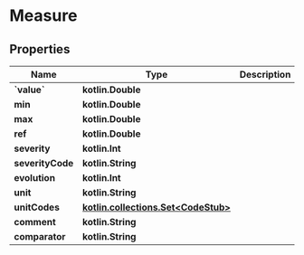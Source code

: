 
# Measure

## Properties
Name | Type | Description | Notes
------------ | ------------- | ------------- | -------------
**&#x60;value&#x60;** | **kotlin.Double** |  |  [optional]
**min** | **kotlin.Double** |  |  [optional]
**max** | **kotlin.Double** |  |  [optional]
**ref** | **kotlin.Double** |  |  [optional]
**severity** | **kotlin.Int** |  |  [optional]
**severityCode** | **kotlin.String** |  |  [optional]
**evolution** | **kotlin.Int** |  |  [optional]
**unit** | **kotlin.String** |  |  [optional]
**unitCodes** | [**kotlin.collections.Set&lt;CodeStub&gt;**](CodeStub.md) |  |  [optional]
**comment** | **kotlin.String** |  |  [optional]
**comparator** | **kotlin.String** |  |  [optional]
